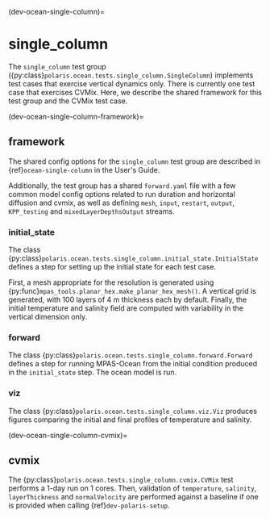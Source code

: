 (dev-ocean-single-column)=

# single_column

The `single_column` test group
({py:class}`polaris.ocean.tests.single_column.SingleColumn`)
implements test cases that exercise vertical dynamics only. There is currently
one test case that exercises CVMix. Here, we describe the shared framework for
this test group and the CVMix test case.

(dev-ocean-single-column-framework)=

## framework

The shared config options for the `single_column` test group
are described in {ref}`ocean-single-column` in the User's Guide.

Additionally, the test group has a shared `forward.yaml` file with
a few common model config options related to run duration and horizontal
diffusion and cvmix, as well as defining `mesh`, `input`, `restart`, `output`,
`KPP_testing` and `mixedLayerDepthsOutput` streams.

### initial_state

The class {py:class}`polaris.ocean.tests.single_column.initial_state.InitialState`
defines a step for setting up the initial state for each test case.

First, a mesh appropriate for the resolution is generated using
{py:func}`mpas_tools.planar_hex.make_planar_hex_mesh()`.  A vertical grid is
generated, with 100 layers of 4 m thickness each by default.  Finally, the
initial temperature and salinity field are computed with variability in the
vertical dimension only.

### forward

The class {py:class}`polaris.ocean.tests.single_column.forward.Forward`
defines a step for running MPAS-Ocean from the initial condition produced in
the `initial_state` step. The ocean model is run.

### viz

The class {py:class}`polaris.ocean.tests.single_column.viz.Viz`
produces figures comparing the initial and final profiles of temperature and
salinity.

(dev-ocean-single-column-cvmix)=

## cvmix

The {py:class}`polaris.ocean.tests.single_column.cvmix.CVMix`
test performs a 1-day run on 1 cores.  Then, validation of `temperature`, 
`salinity`, `layerThickness` and `normalVelocity` are performed against a
baseline if one is provided when calling {ref}`dev-polaris-setup`.
